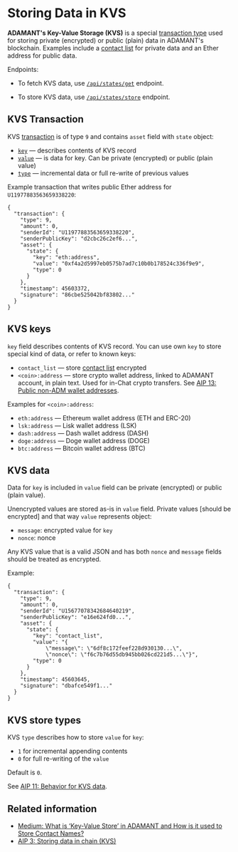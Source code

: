# Storing Data in KVS

**ADAMANT's Key-Value Storage (KVS)** is a special [transaction type](/api-types/transaction-types.md#Type-9-Storing-data) used for storing private (encrypted) or public (plain) data in ADAMANT's blockchain. Examples include a [contact list](/essentials/working-with-contact-list.md) for private data and an Ether address for public data.

Endpoints:

- To fetch KVS data, use [`/api/states/get`](/api-endpoints/kvs.md#get-states) endpoint.

- To store KVS data, use [`/api/states/store`](/api-endpoints/kvs.md#register-store-in-kvs-transaction) endpoint.

## KVS Transaction

KVS [transaction](/api-types/transaction-types.md) is of type `9` and contains `asset` field with `state` object:

- [`key`](#kvs-keys) — describes contents of KVS record
- [`value`](#kvs-data) — is data for key. Can be private (encrypted) or public (plain value)
- [`type`](#kvs-store-types) — incremental data or full re-write of previous values

Example transaction that writes public Ether address for `U11977883563659338220`:

```json{3,7-13}
{
  "transaction": {
    "type": 9,
    "amount": 0,
    "senderId": "U11977883563659338220",
    "senderPublicKey": "d2cbc26c2ef6...",
    "asset": {
      "state": {
        "key": "eth:address",
        "value": "0xf4a2d5997eb0575b7ad7c10b0b178524c336f9e9",
        "type": 0
      }
    },
    "timestamp": 45603372,
    "signature": "86cbe525042bf83802..."
  }
}
```

## KVS keys

`key` field describes contents of KVS record. You can use own `key` to store special kind of data, or refer to known keys:

- `contact_list` — store [contact list](/essentials/working-with-contact-list.md) encrypted
- `<coin>:address` — store crypto wallet address, linked to ADAMANT account, in plain text. Used for in-Chat crypto transfers. See [AIP 13: Public non-ADM wallet addresses](https://aips.adamant.im/AIPS/aip-13).

Examples for `<coin>:address`:

- `eth:address` — Ethereum wallet address (ETH and ERC-20)
- `lsk:address` — Lisk wallet address (LSK)
- `dash:address` — Dash wallet address (DASH)
- `doge:address` — Doge wallet address (DOGE)
- `btc:address` — Bitcoin wallet address (BTC)

## KVS data

Data for `key` is included in `value` field can be private (encrypted) or public (plain value).

Unencrypted values are stored as-is in `value` field. Private values [should be encrypted] and that way `value` represents object:

- `message`: encrypted value for `key`
- `nonce`: nonce

Any KVS value that is a valid JSON and has both `nonce` and `message` fields should be treated as encrypted.

Example:

```json{3,7-15}
{
  "transaction": {
    "type": 9,
    "amount": 0,
    "senderId": "U15677078342684640219",
    "senderPublicKey": "e16e624fd0...",
    "asset": {
      "state": {
        "key": "contact_list",
        "value": "{
            \"message\": \"6df8c172feef228d930130...\",
            \"nonce\": \"f6c7b76d55db945bb026cd221d5...\"}",
        "type": 0
      }
    },
    "timestamp": 45603645,
    "signature": "dbafce549f1..."
  }
}
```

## KVS store types

KVS `type` describes how to store `value` for `key`:

- `1` for incremental appending contents
- `0` for full re-writing of the `value`

Default is `0`.

See [AIP 11: Behavior for KVS data](https://aips.adamant.im/AIPS/aip-11).

## Related information

- [Medium: What is ‘Key-Value Store’ in ADAMANT and How is it used to Store Contact Names?](https://news.adamant.im/what-is-key-value-store-in-adamant-and-how-is-it-used-to-store-contact-names-4ee5f82ab77f)
- [AIP 3: Storing data in chain (KVS)](https://aips.adamant.im/AIPS/aip-3)
